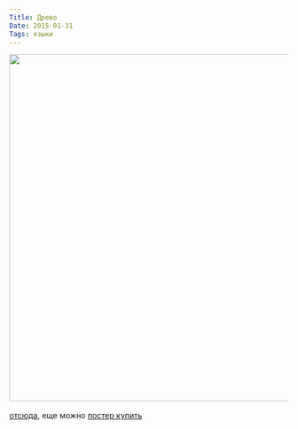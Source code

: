 ```yaml
---
Title: Древо
Date: 2015-01-31
Tags: языки
---
```


<div class="text"><img src="https://dl.dropboxusercontent.com/u/140528/site/languages.jpg" width="625" /><br /><br />
<a href="http://www.sssscomic.com/comic.php?page=196">отсюда</a>, еще можно <a href="http://hivemill.com/products/stand-still-stay-silent-language-family-tree-poster">постер купить</a></div>